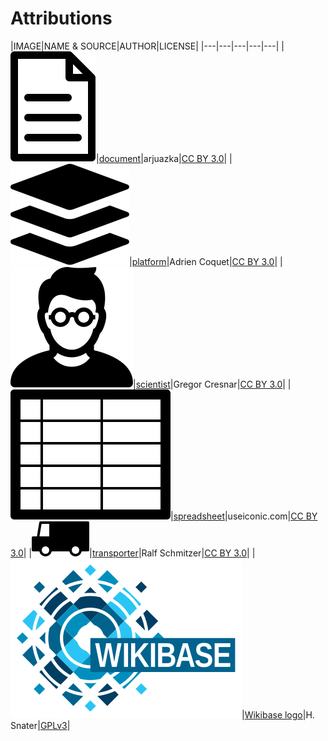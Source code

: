 # Attributions

|IMAGE|NAME & SOURCE|AUTHOR|LICENSE|
|---|---|---|---|---|
|![document](sources/noun_Document_1830658.svg)|[document](https://thenounproject.com/search/?q=1830658&i=1830658)|arjuazka|[CC BY 3.0](https://creativecommons.org/licenses/by/3.0/us/legalcode)|
|![platform](sources/noun_platform_3097564.svg)|[platform](https://thenounproject.com/search/?q=3097564&i=3097564)|Adrien Coquet|[CC BY 3.0](https://creativecommons.org/licenses/by/3.0/us/legalcode)|
|![scientist](sources/noun_Scientist_770801.svg)|[scientist](https://thenounproject.com/search/?q=770801&i=770801)|Gregor Cresnar|[CC BY 3.0](https://creativecommons.org/licenses/by/3.0/us/legalcode)|
|![spreadsheet](sources/noun_spreadsheet_45392.svg)|[spreadsheet](https://thenounproject.com/search/?q=45392&i=45392)|useiconic.com|[CC BY 3.0](https://creativecommons.org/licenses/by/3.0/us/legalcode)|
|![transporter](sources/noun_transporter_745250.svg)|[transporter](https://thenounproject.com/search/?q=745250&i=745250)|Ralf Schmitzer|[CC BY 3.0](https://creativecommons.org/licenses/by/3.0/us/legalcode)|
|![Wikibase logo](sources/Wikibase_logo.svg)|[Wikibase logo](https://en.wikipedia.org/wiki/Wikibase#/media/File:Wikibase_logo.svg)|H. Snater|[GPLv3](https://www.gnu.org/licenses/gpl-3.0.en.html)|
